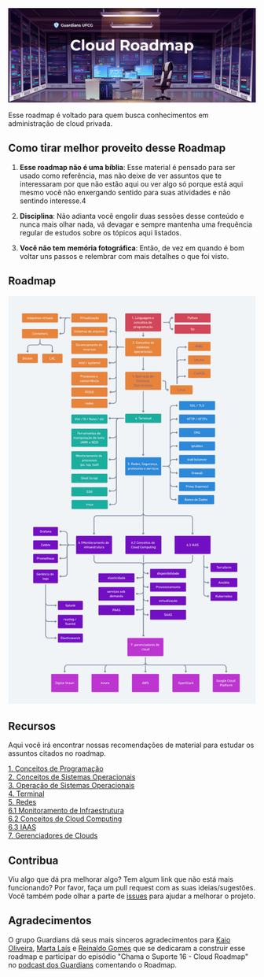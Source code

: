 <img src="header.png"/>
     
Esse roadmap é voltado para quem busca conhecimentos em administração de cloud privada.

## Como tirar melhor proveito desse Roadmap
1. **Esse roadmap não é uma bíblia**: Esse material é pensado para ser usado como referência, mas não deixe de ver assuntos que te interessaram por que não estão aqui ou ver algo só porque está aqui mesmo você não enxergando sentido para suas atividades e não sentindo interesse.4

2. **Disciplina**: Não adianta você engolir duas sessões desse conteúdo e nunca mais olhar nada, vá devagar e sempre mantenha uma frequência regular de estudos sobre os tópicos aqui listados.

3. **Você não tem memória fotográfica**: Então, de vez em quando é bom voltar uns passos e relembrar com mais detalhes o que foi visto.

## Roadmap

<img src="roadmap.png"/>

## Recursos

Aqui você irá encontrar nossas recomendações de material para estudar os assuntos citados no roadmap.

[1. Conceitos de Programação](https://github.com/Guardians-DSC/Cloud-Roadmap/tree/main/1.%20Conceitos%20de%20programa%C3%A7%C3%A3o)\
[2. Conceitos de Sistemas Operacionais](https://github.com/Guardians-DSC/Cloud-Roadmap/tree/main/2.%20Conceitos%20de%20sistemas%20operacionais)\
[3. Operação de Sistemas Operacionais](https://github.com/Guardians-DSC/Cloud-Roadmap/tree/main/3.%20Opera%C3%A7%C3%A3o%20de%20sistemas%20operacionais)\
[4. Terminal](https://github.com/Guardians-DSC/Cloud-Roadmap/tree/main/4.%20Terminal)\
[5. Redes](https://github.com/Guardians-DSC/Cloud-Roadmap/tree/main/5.%20Redes)\
[6.1 Monitoramento de Infraestrutura](https://github.com/Guardians-DSC/Cloud-Roadmap/tree/main/6.1%20Monitoramento%20de%20infraestrutura)\
[6.2 Conceitos de Cloud Computing](https://github.com/Guardians-DSC/Cloud-Roadmap/tree/main/6.2%20Conceitos%20de%20cloud%20computing)\
[6.3 IAAS](https://github.com/Guardians-DSC/Cloud-Roadmap/tree/main/6.3%20IAAS)\
[7. Gerenciadores de Clouds](https://github.com/Guardians-DSC/Cloud-Roadmap/tree/main/7.%20Gerenciador%20de%20clouds)

## Contribua

Viu algo que dá pra melhorar algo? Tem algum link que não está mais funcionando? Por favor, faça um pull request com as suas ideias/sugestões. Você também pode olhar a parte de [issues](https://github.com/Guardians-DSC/Cloud-Roadmap/issues) para ajudar a melhorar o projeto.

## Agradecimentos

O grupo Guardians dá seus mais sinceros agradecimentos para [Kaio Oliveira](https://github.com/kaiokmo), [Marta Laís](https://github.com/martalais) e [Reinaldo Gomes]() que se dedicaram a construir esse roadmap e participar do episódio "Chama o Suporte 16 - Cloud Roadmap" no [podcast dos Guardians]() comentando o Roadmap.
